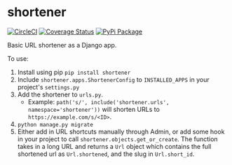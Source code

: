 # shortener

[![CircleCI](https://circleci.com/gh/pennlabs/django-shortener.svg?style=shield)](https://circleci.com/gh/pennlabs/django-shortener)
[![Coverage Status](https://codecov.io/gh/pennlabs/django-shortener/branch/master/graph/badge.svg)](https://codecov.io/gh/pennlabs/django-shortener)
[![PyPi Package](https://img.shields.io/pypi/v/shortener.svg)](https://pypi.org/project/shortener/)

Basic URL shortener as a Django app.

To use:

1. Install using pip `pip install shortener`
2. Include `shortener.apps.ShortenerConfig` to `INSTALLED_APPS` in your project's `settings.py`
3. Add the shortener to `urls.py`.
    - Example: `path('s/', include('shortener.urls', namespace='shortener'))` will shorten URLs to `https://example.com/s/<ID>`.
4. `python manage.py migrate`
5. Either add in URL shortcuts manually through Admin, or add some hook in your project to call `shortener.objects.get_or_create`.
The function takes in a long URL and returns a `Url` object which contains the full shortened url as `Url.shortened`, and the slug in `Url.short_id`.
